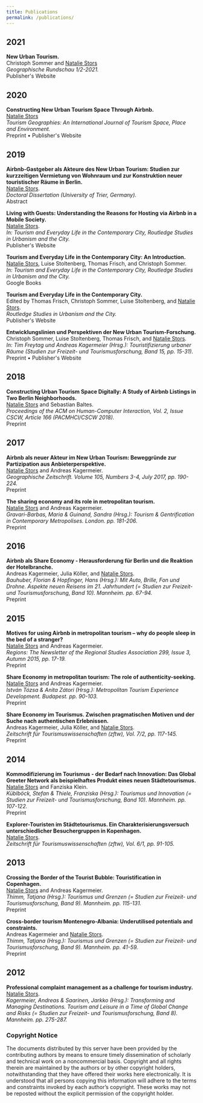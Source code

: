 ```yaml
---
title: Publications
permalink: /publications/
---
```


## 2021

**New Urban Tourism.**<br/>
Christoph Sommer and <u>Natalie Stors</u><br/>
*Geographische Rundschau 1/2-2021.*<br/>
<a href="https://www.westermann.de/artikel/51210101/Geographische-Rundschau-digital-Tourismus?f=F51210100" target="_blank" style="color: inherit; text-decoration: none;"><i class="fas fa-fw fa-external-link-alt" aria-hidden="true"></i> Publisher's Website</a>

## 2020

<a name="cscw18-airbnb"></a>
**Constructing New Urban Tourism Space Through Airbnb.**<br/>
<u>Natalie Stors</u><br/>
*Tourism Geographies: An International Journal of Tourism Space, Place and Environment.*<br/>
<a href="/assets/pdf/tg20-constructing-new-urban-tourism.pdf" target="_blank" style="color: inherit; text-decoration: none;"><i class="far fa-fw fa-file-pdf" aria-hidden="true"></i> Preprint</a>
&#8226;
<a href="https://doi.org/10.1080/14616688.2020.1750683" target="_blank" style="color: inherit; text-decoration: none;"><i class="fas fa-fw fa-external-link-alt" aria-hidden="true"></i> Publisher's Website</a>

## 2019

**Airbnb-Gastgeber als Akteure des New Urban Tourism: Studien zur kurzzeitigen Vermietung von Wohnraum und zur Konstruktion neuer touristischer Räume in Berlin.**<br/>
<u>Natalie Stors</u>.<br/>
*Doctoral Dissertation (University of Trier, Germany).*<br/>
<a href="/assets/pdf/diss-abstract.pdf" target="_blank" style="color: inherit; text-decoration: none;"><i class="far fa-fw fa-file-pdf" aria-hidden="true"></i> Abstract</a>

**Living with Guests: Understanding the Reasons for Hosting via Airbnb in a Mobile Society.**<br/>
<u>Natalie Stors</u>.<br/>
*In: Tourism and Everyday Life in the Contemporary City, Routledge Studies in Urbanism and the City.*<br/>
<a href="https://www.routledge.com/Tourism-and-Everyday-Life-in-the-Contemporary-City-1st-Edition/Frisch-Sommer-Stoltenberg-Stors/p/book/9781138580725#" target="_blank" style="color: inherit; text-decoration: none;"><i class="fas fa-fw fa-external-link-alt" aria-hidden="true"></i> Publisher's Website</a>

**Tourism and Everyday Life in the Contemporary City: An Introduction.**<br/>
<u>Natalie Stors</u>, Luise Stoltenberg, Thomas Frisch, and Christoph Sommer.<br/>
*In: Tourism and Everyday Life in the Contemporary City, Routledge Studies in Urbanism and the City.*<br/>
<a href="https://books.google.de/books?id=88uGDwAAQBAJ&lpg=PP1&dq=Tourism%20and%20Everyday%20Life%20in%20the%20Contemporary%20City&pg=PT17#v=onepage&q&f=false" target="_blank" style="color: inherit; text-decoration: none;"><i class="fas fa-fw fa-external-link-alt" aria-hidden="true"></i> Google Books</a>

**Tourism and Everyday Life in the Contemporary City.**<br/>
Edited by Thomas Frisch, Christoph Sommer, Luise Stoltenberg, and <u>Natalie Stors</u>.<br/>
*Routledge Studies in Urbanism and the City.*<br/>
<a href="https://www.routledge.com/Tourism-and-Everyday-Life-in-the-Contemporary-City-1st-Edition/Frisch-Sommer-Stoltenberg-Stors/p/book/9781138580725#" target="_blank" style="color: inherit; text-decoration: none;"><i class="fas fa-fw fa-external-link-alt" aria-hidden="true"></i> Publisher's Website</a>

**Entwicklungslinien und Perspektiven der New Urban Tourism-Forschung.**<br/>
Christoph Sommer, Luise Stoltenberg, Thomas Frisch, and <u>Natalie Stors</u>.<br/>
*In: Tim Freytag und Andreas Kagermeier (Hrsg.): Touristifizierung urbaner Räume (Studien zur Freizeit- und Tourismusforschung, Band 15, pp. 15-31).*<br/>
<a href="/assets/pdf/sft19-perspektiven-new-urban-tourism.pdf" target="_blank" style="color: inherit; text-decoration: none;"><i class="far fa-fw fa-file-pdf" aria-hidden="true"></i> Preprint</a>
&#8226;
<a href="https://www.ak-tourismusforschung.org/de/sft-15-touristifizierung-urbaner-raeume/" target="_blank" style="color: inherit; text-decoration: none;"><i class="fas fa-fw fa-external-link-alt" aria-hidden="true"></i> Publisher's Website</a>

## 2018

<a name="cscw18-airbnb"></a>
**Constructing Urban Tourism Space Digitally: A Study of Airbnb Listings in Two Berlin Neighborhoods.**<br/>
<u>Natalie Stors</u> and <a href="http://sbaltes.com" target="_blank" style="color: inherit; text-decoration: none;">Sebastian Baltes</a>.<br/>
*Proceedings of the ACM on Human-Computer Interaction, Vol. 2, Issue CSCW, Article 166 (PACMHCI/CSCW 2018).*<br/>
<a href="/assets/pdf/cscw18-airbnb.pdf" target="_blank" style="color: inherit; text-decoration: none;"><i class="far fa-fw fa-file-pdf" aria-hidden="true"></i> Preprint</a>

## 2017

**Airbnb als neuer Akteur im New Urban Tourism: Beweggründe zur Partizipation aus Anbieterperspektive.**<br/>
<u>Natalie Stors</u> and Andreas Kagermeier.<br/>
*Geographische Zeitschrift. Volume 105, Numbers 3-4, July 2017, pp. 190-224.*<br/>
<a href="/assets/pdf/gz17-airbnb-new-urban-tourism.pdf" target="_blank" style="color: inherit; text-decoration: none;"><i class="far fa-fw fa-file-pdf" aria-hidden="true"></i> Preprint</a>

**The sharing economy and its role in metropolitan tourism.**<br/>
<u>Natalie Stors</u> and Andreas Kagermeier.<br/>
*Gravari-Barbas, Maria & Guinand, Sandra (Hrsg.): Tourism & Gentrification in Contemporary Metropolises. London. pp. 181-206.*<br/>
<a href="/assets/pdf/tgcm17-sharing-economy-metropolitan-tourism.pdf" target="_blank" style="color: inherit; text-decoration: none;"><i class="far fa-fw fa-file-pdf" aria-hidden="true"></i> Preprint</a>

## 2016

**Airbnb als Share Economy - Herausforderung für Berlin und die Reaktion der Hotelbranche.**<br/>
Andreas Kagermeier, Julia Köller, and <u>Natalie Stors</u>.<br/>
*Bauhuber, Florian & Hopfinger, Hans (Hrsg.): Mit Auto, Brille, Fon und Drohne. Aspekte neuen Reisens im 21. Jahrhundert (= Studien zur Freizeit- und Tourismusforschung, Band 10). Mannheim. pp. 67-94.*<br/>
<a href="/assets/pdf/sft16-airbnb-share-economy.pdf" target="_blank" style="color: inherit; text-decoration: none;"><i class="far fa-fw fa-file-pdf" aria-hidden="true"></i> Preprint</a>

## 2015

**Motives for using Airbnb in metropolitan tourism – why do people sleep in the bed of a stranger?**<br/>
<u>Natalie Stors</u> and Andreas Kagermeier.<br/>
*Regions: The Newsletter of the Regional Studies Association 299, Issue 3, Autumn 2015, pp. 17-19.*<br/>
<a href="/assets/pdf/rsa15-airbnb-motives.pdf" target="_blank" style="color: inherit; text-decoration: none;"><i class="far fa-fw fa-file-pdf" aria-hidden="true"></i> Preprint</a>

**Share Economy in metropolitan tourism: The role of authenticity-seeking.**<br/>
<u>Natalie Stors</u> and Andreas Kagermeier.<br/>
*István Tózsa & Anita Zátori (Hrsg.): Metropolitan Tourism Experience Development. Budapest. pp. 90-103.*<br/>
<a href="/assets/pdf/mted15-share-economy-metropolitan tourism.pdf" target="_blank" style="color: inherit; text-decoration: none;"><i class="far fa-fw fa-file-pdf" aria-hidden="true"></i> Preprint</a>

**Share Economy im Tourismus. Zwischen pragmatischen Motiven und der Suche nach authentischen Erlebnissen.**<br/>
Andreas Kagermeier, Julia Köller, and <u>Natalie Stors</u>.<br/>
*Zeitschrift für Tourismuswissenschaften (zftw), Vol. 7/2, pp. 117-145.*<br/>
<a href="/assets/pdf/zftw15-share-economy-tourism.pdf" target="_blank" style="color: inherit; text-decoration: none;"><i class="far fa-fw fa-file-pdf" aria-hidden="true"></i> Preprint</a>

## 2014

**Kommodifizierung im Tourismus - der Bedarf nach Innovation: Das Global Greeter Network als beispielhaftes Produkt eines neuen Städtetourismus.**<br/>
<u>Natalie Stors</u> and Fanziska Klein.<br/>
*Küblböck, Stefan & Thiele, Franziska (Hrsg.): Tourismus und Innovation (= Studien zur Freizeit- und Tourismusforschung, Band 10). Mannheim. pp. 107-122.*<br/>
<a href="/assets/pdf/sft14-global-greeter-network.pdf" target="_blank" style="color: inherit; text-decoration: none;"><i class="far fa-fw fa-file-pdf" aria-hidden="true"></i> Preprint</a>

**Explorer-Touristen im Städtetourismus. Ein Charakterisierungsversuch unterschiedlicher Besuchergruppen in Kopenhagen.**<br/>
<u>Natalie Stors</u>.<br/>
*Zeitschrift für Tourismuswissenschaften (zftw), Vol. 6/1, pp. 91-105.*<br/>

## 2013

**Crossing the Border of the Tourist Bubble: Touristification in Copenhagen.**<br/>
<u>Natalie Stors</u> and Andreas Kagermeier.<br/>
*Thimm, Tatjana (Hrsg.): Tourismus und Grenzen (= Studien zur Freizeit- und Tourismusforschung, Band 9). Mannheim. pp. 115-131.*<br/>
<a href="/assets/pdf/sft13-touristification-copenhagen.pdf" target="_blank" style="color: inherit; text-decoration: none;"><i class="far fa-fw fa-file-pdf" aria-hidden="true"></i> Preprint</a>

**Cross-border tourism Montenegro-Albania: Underutilised potentials and constraints.**<br/>
Andreas Kagermeier and <u>Natalie Stors</u>.<br/>
*Thimm, Tatjana (Hrsg.): Tourismus und Grenzen (= Studien zur Freizeit- und Tourismusforschung, Band 9). Mannheim. pp. 41-59.*<br/>
<a href="/assets/pdf/sft13-cross-border-tourism.pdf" target="_blank" style="color: inherit; text-decoration: none;"><i class="far fa-fw fa-file-pdf" aria-hidden="true"></i> Preprint</a>

## 2012

**Professional complaint management as a challenge for tourism industry.**<br/>
<u>Natalie Stors</u>.<br/>
*Kagermeier, Andreas & Saarinen, Jarkko (Hrsg.): Transforming and Managing Destinations. Tourism and Leisure in a Time of Global Change and Risks (= Studien zur Freizeit- und Tourismusforschung, Band 8). Mannheim. pp. 275-287.*<br/>

### Copyright Notice

The documents distributed by this server have been provided by the contributing authors by means to ensure timely dissemination of scholarly and technical work on a noncommercial basis. Copyright and all rights therein are maintained by the authors or by other copyright holders, notwithstanding that they have offered their works here electronically. It is understood that all persons copying this information will adhere to the terms and constraints invoked by each author’s copyright. These works may not be reposted without the explicit permission of the copyright holder.
